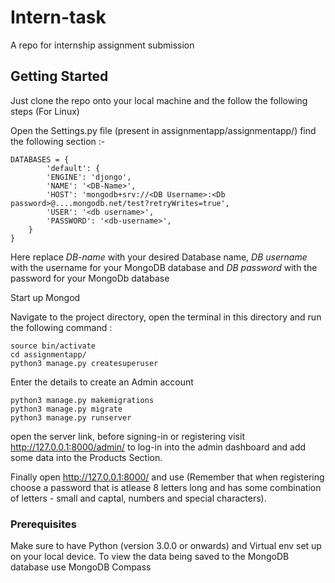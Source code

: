 # Intern-task
A repo for internship assignment submission

## Getting Started

Just clone the repo onto your local machine and the follow the following steps (For Linux)

Open the Settings.py file (present in assignmentapp/assignmentapp/)
find the following section :-
```
DATABASES = {
        'default': {
        'ENGINE': 'djongo',
        'NAME': '<DB-Name>',
        'HOST': 'mongodb+srv://<DB Username>:<Db password>@....mongodb.net/test?retryWrites=true',
        'USER': '<db username>',
        'PASSWORD': '<db-username>',
    }
}
```
Here replace *DB-name* with your desired Database name, *DB username* with the username for your MongoDB database and *DB password* with the password for your MongoDb database

Start up Mongod

Navigate to the project directory, open the terminal in this directory and run the following command :
```
source bin/activate
cd assignmentapp/
python3 manage.py createsuperuser
```
Enter the details to create an Admin account
```
python3 manage.py makemigrations
python3 manage.py migrate
python3 manage.py runserver
```
open the server link, before signing-in or registering visit http://127.0.0.1:8000/admin/ to log-in into the admin dashboard and add some data into the Products Section.

Finally open http://127.0.0.1:8000/ and use (Remember that when registering choose a password that is atlease 8 letters long and has some combination of letters - small and captal, numbers and special characters).

### Prerequisites

Make sure to have Python (version 3.0.0 or onwards) and Virtual env set up on your local device.
To view the data being saved to the MongoDB database use MongoDB Compass
